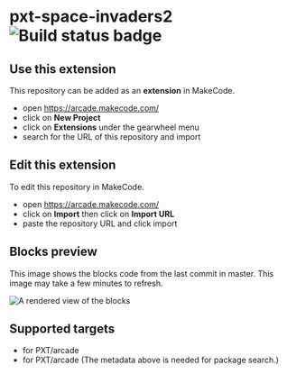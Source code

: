 # pxt-space-invaders2 ![Build status badge](https://github.com/dylan0000/pxt-space-invaders2/workflows/MakeCode/badge.svg)



## Use this extension

This repository can be added as an **extension** in MakeCode.

* open https://arcade.makecode.com/
* click on **New Project**
* click on **Extensions** under the gearwheel menu
* search for the URL of this repository and import

## Edit this extension

To edit this repository in MakeCode.

* open https://arcade.makecode.com/
* click on **Import** then click on **Import URL**
* paste the repository URL and click import

## Blocks preview

This image shows the blocks code from the last commit in master.
This image may take a few minutes to refresh.

![A rendered view of the blocks](https://github.com/dylan0000/pxt-space-invaders2/raw/master/.makecode/blocks.png)

## Supported targets

* for PXT/arcade
* for PXT/arcade
(The metadata above is needed for package search.)

